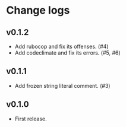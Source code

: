 # Change logs

## v0.1.2

* Add rubocop and fix its offenses. (#4)
* Add codeclimate and fix its errors. (#5, #6)

## v0.1.1

* Add frozen string literal comment. (#3)

## v0.1.0

* First release.
